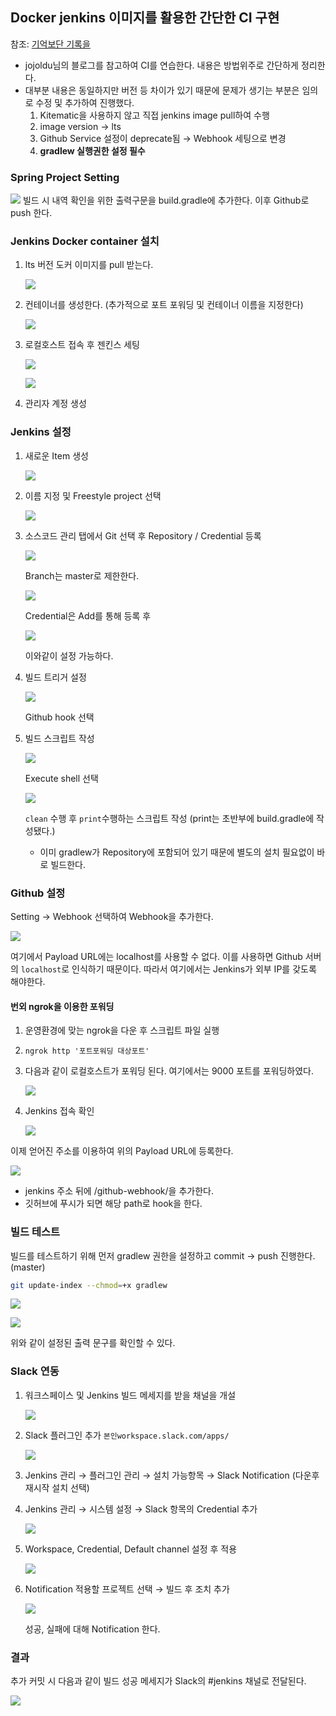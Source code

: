## Docker jenkins 이미지를 활용한 간단한 CI 구현

참조: [기억보단 기록을](https://jojoldu.tistory.com/139)

- jojoldu님의 블로그를 참고하여 CI를 연습한다. 내용은 방법위주로 간단하게 정리한다.
- 대부분 내용은 동일하지만 버전 등 차이가 있기 때문에 문제가 생기는 부분은 임의로 수정 및 추가하여 진행했다.
    1. Kitematic을 사용하지 않고 직접 jenkins image pull하여 수행
    2. image version → lts
    3. Github Service 설정이 deprecate됨 → Webhook 세팅으로 변경
    4. **gradlew 실행권한 설정 필수**

### Spring Project Setting

![](./img/1.png)
빌드 시 내역 확인을 위한 출력구문을 build.gradle에 추가한다. 이후 Github로 push 한다.

### Jenkins Docker container 설치

1. lts 버전 도커 이미지를 pull 받는다.

    ![](./img/2.png)

2. 컨테이너를 생성한다. (추가적으로 포트 포워딩 및 컨테이너 이름을 지정한다)

    ![](./img/3.png)

3. 로컬호스트 접속 후 젠킨스 세팅

    ![](./img/4.png)

    ![](./img/5.png)

4. 관리자 계정 생성

### Jenkins 설정

1. 새로운 Item 생성

    ![](./img/6.png)

2. 이름 지정 및 Freestyle project 선택

    ![](./img/7.png)

3. 소스코드 관리 탭에서 Git 선택 후 Repository / Credential 등록

    ![](./img/8.png)

    Branch는 master로 제한한다.

    ![](./img/9.png)

    Credential은 Add를 통해 등록 후 

    ![](./img/10.png)

    이와같이 설정 가능하다.

4. 빌드 트리거 설정

    ![](./img/11.png)

    Github hook 선택

5. 빌드 스크립트 작성

    ![](./img/12.png)

    Execute shell 선택

    ![](./img/13.png)

    `clean` 수행 후 `print`수행하는 스크립트 작성 (print는 초반부에 build.gradle에 작성됐다.)

    - 이미 gradlew가 Repository에 포함되어 있기 때문에 별도의 설치 필요없이 바로 빌드한다.

### Github 설정

Setting → Webhook 선택하여 Webhook을 추가한다.

![](./img/14.png)

여기에서 Payload URL에는 localhost를 사용할 수 없다. 이를 사용하면 Github 서버의 `localhost`로 인식하기 때문이다. 따라서 여기에서는 Jenkins가 외부 IP를 갖도록 해야한다.

#### 번외 ngrok을 이용한 포워딩

1. 운영환경에 맞는 ngrok을 다운 후 스크립트 파일 실행
2. `ngrok http '포트포워딩 대상포트'`
3. 다음과 같이 로컬호스트가 포워딩 된다. 여기에서는 9000 포트를 포워딩하였다.

    ![](./img/15.png)

4. Jenkins 접속 확인

    ![](./img/16.png)

이제 얻어진 주소를 이용하여 위의 Payload URL에 등록한다.

![](./img/17.png)

- jenkins 주소 뒤에 /github-webhook/을 추가한다.
- 깃허브에 푸시가 되면 해당 path로 hook을 한다.

### 빌드 테스트

빌드를 테스트하기 위해 먼저 gradlew 권한을 설정하고 commit → push 진행한다. (master)

```bash
git update-index --chmod=+x gradlew
```

![](./img/18.png)

![](./img/19.png)

위와 같이 설정된 출력 문구를 확인할 수 있다.

### Slack 연동

1. 워크스페이스 및 Jenkins 빌드 메세지를 받을 채널을 개설

    ![](./img/19.png)

2. Slack 플러그인 추가 `본인workspace.slack.com/apps/`

    ![](./img/20.png)

3. Jenkins 관리 → 플러그인 관리 → 설치 가능항목 → Slack Notification (다운후 재시작 설치 선택)
4. Jenkins 관리 → 시스템 설정 → Slack 항목의 Credential 추가

    ![](./img/21.png)

5. Workspace, Credential, Default channel 설정 후 적용

    ![](./img/22.png)

6. Notification 적용할 프로젝트 선택 → 빌드 후 조치 추가

    ![](./img/23.png)

    성공, 실패에 대해 Notification 한다.

### 결과

추가 커밋 시 다음과 같이 빌드 성공 메세지가 Slack의 #jenkins 채널로 전달된다.

![](./img/24.png)
